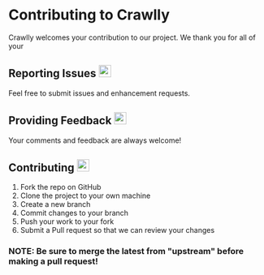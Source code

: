 # Contributing to Crawlly
Crawlly welcomes your contribution to our project. We thank you for all of your 

## Reporting Issues <img src="https://image.flaticon.com/icons/svg/25/25652.svg" height="24">
Feel free to submit issues and enhancement requests.

## Providing Feedback <img src="https://image.flaticon.com/icons/svg/25/25379.svg" height="24">
Your comments and feedback are always welcome!

## Contributing <img src="https://image.flaticon.com/icons/svg/25/25406.svg" height="24">
1. Fork the repo on GitHub
2. Clone the project to your own machine
3. Create a new branch
4. Commit changes to your branch
5. Push your work to your fork
6. Submit a Pull request so that we can review your changes
### NOTE: Be sure to merge the latest from "upstream" before making a pull request!
